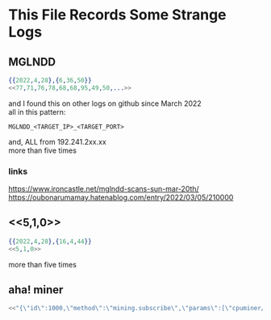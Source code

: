 # This File Records Some Strange Logs

## MGLNDD
```erlang
{{2022,4,28},{6,36,50}}
<<77,71,76,78,68,68,95,49,50,...>> 
```
and I found this on other logs on github since March 2022  
all in this pattern:
```shell
MGLNDD_<TARGET_IP>_<TARGET_PORT>
```
and, ALL from 192.241.2xx.xx  
more than five times  
### links
https://www.ironcastle.net/mglndd-scans-sun-mar-20th/  
https://oubonarumamay.hatenablog.com/entry/2022/03/05/210000  

## <<5,1,0>>
```erlang
{{2022,4,28},{16,4,44}}
<<5,1,0>>
```
more than five times  

## aha! miner
```erlang
<<"{\"id\":1000,\"method\":\"mining.subscribe\",\"params\":[\"cpuminer/2.5.0\"]}\n">>
```
